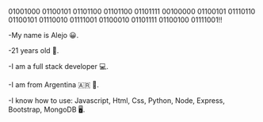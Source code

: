   01001000 01100101 01101100 01101100 01101111 00100000 01100101 01110110 01100101 01110010 01111001 01100010 01101111 01100100 01111001!!
  
-My name is Alejo 😀.

-21 years old 🥳.

-I am a full stack developer 💻.

-I am from Argentina 🇦🇷 🧉.

-I know how to use: Javascript, Html, Css, Python, Node, Express, Bootstrap, MongoDB 🖥.
